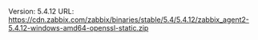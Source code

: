 Version: 5.4.12
URL: https://cdn.zabbix.com/zabbix/binaries/stable/5.4/5.4.12/zabbix_agent2-5.4.12-windows-amd64-openssl-static.zip

